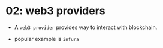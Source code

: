 # 02: web3 providers

- A `web3 provider` provides way to interact with blockchain.

- popular example is `infura`